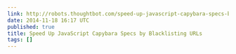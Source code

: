 ```yaml
---
link: http://robots.thoughtbot.com/speed-up-javascript-capybara-specs-by-blacklisting-urls
date: 2014-11-18 16:17 UTC
published: true
title: Speed Up JavaScript Capybara Specs by Blacklisting URLs
tags: []
---
```



